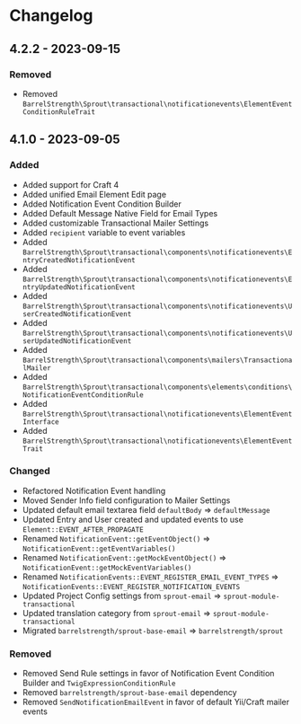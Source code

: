 # Changelog

## 4.2.2 - 2023-09-15

### Removed

- Removed `BarrelStrength\Sprout\transactional\notificationevents\ElementEventConditionRuleTrait`

## 4.1.0 - 2023-09-05

### Added

- Added support for Craft 4
- Added unified Email Element Edit page
- Added Notification Event Condition Builder
- Added Default Message Native Field for Email Types
- Added customizable Transactional Mailer Settings
- Added `recipient` variable to event variables
- Added `BarrelStrength\Sprout\transactional\components\notificationevents\EntryCreatedNotificationEvent`
- Added `BarrelStrength\Sprout\transactional\components\notificationevents\EntryUpdatedNotificationEvent`
- Added `BarrelStrength\Sprout\transactional\components\notificationevents\UserCreatedNotificationEvent`
- Added `BarrelStrength\Sprout\transactional\components\notificationevents\UserUpdatedNotificationEvent`
- Added `BarrelStrength\Sprout\transactional\components\mailers\TransactionalMailer`
- Added `BarrelStrength\Sprout\transactional\components\elements\conditions\NotificationEventConditionRule`
- Added `BarrelStrength\Sprout\transactional\notificationevents\ElementEventInterface`
- Added `BarrelStrength\Sprout\transactional\notificationevents\ElementEventTrait`

### Changed

- Refactored Notification Event handling
- Moved Sender Info field configuration to Mailer Settings
- Updated default email textarea field `defaultBody` => `defaultMessage`
- Updated Entry and User created and updated events to use `Element::EVENT_AFTER_PROPAGATE`
- Renamed `NotificationEvent::getEventObject()` => `NotificationEvent::getEventVariables()`
- Renamed `NotificationEvent::getMockEventObject()` => `NotificationEvent::getMockEventVariables()`
- Renamed `NotificationEvents::EVENT_REGISTER_EMAIL_EVENT_TYPES` => `NotificationEvents::EVENT_REGISTER_NOTIFICATION_EVENTS`
- Updated Project Config settings from `sprout-email` => `sprout-module-transactional`
- Updated translation category from `sprout-email` => `sprout-module-transactional`
- Migrated `barrelstrength/sprout-base-email` => `barrelstrength/sprout`

### Removed

- Removed Send Rule settings in favor of Notification Event Condition Builder and `TwigExpressionConditionRule`
- Removed `barrelstrength/sprout-base-email` dependency
- Removed `SendNotificationEmailEvent` in favor of default Yii/Craft mailer events


